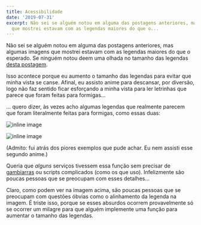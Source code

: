 ```yaml
---
title: Acessibilidade
date: '2019-07-31'
excerpt: Não sei se alguém notou em alguma das postagens anteriores, mas algumas imagens
  que mostrei estavam com as legendas maiores do que o...
---
```




Não sei se alguém notou em alguma das postagens anteriores, mas algumas imagens que mostrei estavam com as legendas maiores do que o esperado. Se ninguém notou deem uma olhada no tamanho das legendas [desta postagem](https://qgustavor.tk/notas-de-traducao/).

Isso acontece porque eu aumento o tamanho das legendas para evitar que minha vista se canse. Afinal, eu assisto anime para descansar, por diversão, logo não faz sentido ficar esforçando a minha vista para ler letrinhas que parece que foram feitas para formigas...

… quero dizer, às vezes acho algumas legendas que realmente parecem que foram literalmente feitas para formigas, como essas duas:

![inline image](https://i.imgur.com/0zfZkWs.png)

![inline image](https://i.imgur.com/D28UW4r.png)

(Admito: fui atrás dos piores exemplos que pude achar. Eu nem assisti esse segundo anime.)

Queria que *alguns* serviços tivessem essa função sem precisar de [gambiarras](https://qgustavor.tk/google-translate/) ou scripts complicados (como os que uso). Infelizmente são poucas pessoas que se preocupam com esses detalhes…

Claro, como podem ver na imagem acima, são poucas pessoas que se preocupam com questões óbvias como o alinhamento da legenda na imagem. É triste isso, porque se esses absurdos ocorrem provavelmente só se ocorrer um milagre para que alguém implemente uma função para aumentar o tamanho das legendas.